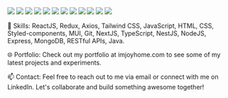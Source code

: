 <img src="https://img.shields.io/badge/react-20232a.svg?style=for-the-badge&logo=react&logoColor=61DAFB" />
<img src="https://img.shields.io/badge/javascript-20232a.svg?style=for-the-badge&logo=javascript&logoColor=F7DF1E" />
<img src="https://img.shields.io/badge/redux-20232a.svg?style=for-the-badge&logo=redux&logoColor=764ABC" />
<img src="https://img.shields.io/badge/tailwindcss-20232a.svg?style=for-the-badge&logo=tailwindcss&logoColor=06B6D4" />
<img src="https://img.shields.io/badge/styledcomponents-20232a.svg?style=for-the-badge&logo=styledcomponents&logoColor=DB7093" />
<img src="https://img.shields.io/badge/axios-20232a.svg?style=for-the-badge&logo=axios&logoColor=5A29E4" />

<img src="https://img.shields.io/badge/html5-20232a.svg?style=for-the-badge&logo=html5&logoColor=E34F26" />
<img src="https://img.shields.io/badge/css3-20232a.svg?style=for-the-badge&logo=css3&logoColor=1572B6" />

<img src="https://img.shields.io/badge/typescript-20232a.svg?style=for-the-badge&logo=typescript&logoColor=3178C6" />
<img src="https://img.shields.io/badge/nextdotjs-20232a.svg?style=for-the-badge&logo=nextdotjs&logoColor=000000" />
<img src="https://img.shields.io/badge/nestjs-20232a.svg?style=for-the-badge&logo=nestjs&logoColor=E0234E" />

<img src="https://img.shields.io/badge/reactquery-20232a.svg?style=for-the-badge&logo=reactquery&logoColor=FF4154" />

🔧 Skills: ReactJS, Redux, Axios, Tailwind CSS, JavaScript, HTML, CSS, Styled-components, MUI, Git, NextJS, TypeScript, NestJS, NodeJS, Express, MongoDB, RESTful APIs, Java.

🌐 Portfolio: Check out my portfolio at imjoyhome.com to see some of my latest projects and experiments.

📫 Contact: Feel free to reach out to me via email or connect with me on LinkedIn. Let's collaborate and build something awesome together!
